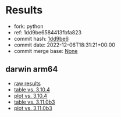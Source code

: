 # Results

- fork: python
- ref: 1dd9be6584413fbfa823
- commit hash: [1dd9be6](https://github.com/python/cpython/commit/1dd9be6)
- commit date: 2022-12-06T18:31:21+00:00
- commit merge base: [None](https://github.com/python/cpython/commit/None)

## darwin arm64

- [raw results](bm-20221206-darwin-arm64-python-1dd9be6584413fbfa823-3.10.9-1dd9be6.json)
- [table vs. 3.10.4](bm-20221206-darwin-arm64-python-1dd9be6584413fbfa823-3.10.9-1dd9be6-vs-3.10.4.md)
- [plot vs. 3.10.4](bm-20221206-darwin-arm64-python-1dd9be6584413fbfa823-3.10.9-1dd9be6-vs-3.10.4.png)
- [table vs. 3.11.0b3](bm-20221206-darwin-arm64-python-1dd9be6584413fbfa823-3.10.9-1dd9be6-vs-3.11.0b3.md)
- [plot vs. 3.11.0b3](bm-20221206-darwin-arm64-python-1dd9be6584413fbfa823-3.10.9-1dd9be6-vs-3.11.0b3.png)

